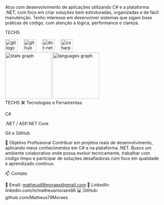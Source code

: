 Atuo com desenvolvimento de aplicações utilizando C# e a plataforma .NET, com foco em criar soluções bem estruturadas, organizadas e de fácil manutenção. Tenho interesse em desenvolver sistemas que sigam boas práticas de código, com atenção à lógica, performance e clareza.

<p align="left">TECHS</p>
<div align="left"> <img src="https://cdn.jsdelivr.net/gh/devicons/devicon/icons/git/git-original.svg" height="40" alt="git logo" /> <img width="12" /> <img src="https://skillicons.dev/icons?i=github" height="40" alt="github logo" /> <img width="12" /> <img src="https://cdn.jsdelivr.net/gh/devicons/devicon/icons/dot-net/dot-net-original.svg" height="40" alt="dot-net logo" /> <img width="12" /> <img src="https://cdn.jsdelivr.net/gh/devicons/devicon/icons/csharp/csharp-original.svg" height="40" alt="csharp logo" /> </div>
<div align="left"> <img src="https://github-readme-stats.vercel.app/api?username=Matheus79Moraes&hide_title=false&hide_rank=false&show_icons=true&include_all_commits=true&count_private=true&disable_animations=false&theme=dracula&locale=en&hide_border=false&order=1" height="150" alt="stats graph" /> <img src="https://github-readme-stats.vercel.app/api/top-langs?username=Matheus79Moraes&locale=pt-br&hide_title=false&layout=compact&card_width=320&langs_count=5&theme=tokyonight&hide_border=false&order=2" height="150" alt="languages graph" /> </div>
TECHS
🛠️ Tecnologias e Ferramentas:

C#

.NET / ASP.NET Core

Git e GitHub

🎯 Objetivo Profissional
Contribuir em projetos reais de desenvolvimento, aplicando meus conhecimentos em C# e na plataforma .NET. Busco um ambiente colaborativo onde possa evoluir tecnicamente, trabalhar com código limpo e participar de soluções desafiadoras com foco em qualidade e aprendizado contínuo.

📫 Contato

📧 Email: matheus66moraes@gmail.com
💼 LinkedIn: linkedin.com/in/matheusmoraes66
💻 GitHub: github.com/Matheus79Moraes

